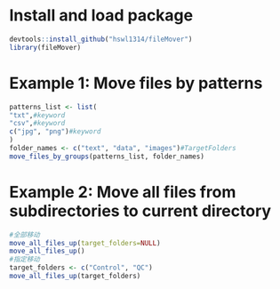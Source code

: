 # Install and load package
```r
devtools::install_github("hswl1314/fileMover")
library(fileMover)
```

# Example 1: Move files by patterns
```r
patterns_list <- list(
"txt",#keyword
"csv",#keyword
c("jpg", "png")#keyword
)
folder_names <- c("text", "data", "images")#TargetFolders
move_files_by_groups(patterns_list, folder_names)
```

# Example 2: Move all files from subdirectories to current directory
```r
#全部移动
move_all_files_up(target_folders=NULL)
move_all_files_up()
#指定移动
target_folders <- c("Control", "QC")
move_all_files_up(target_folders)
```
